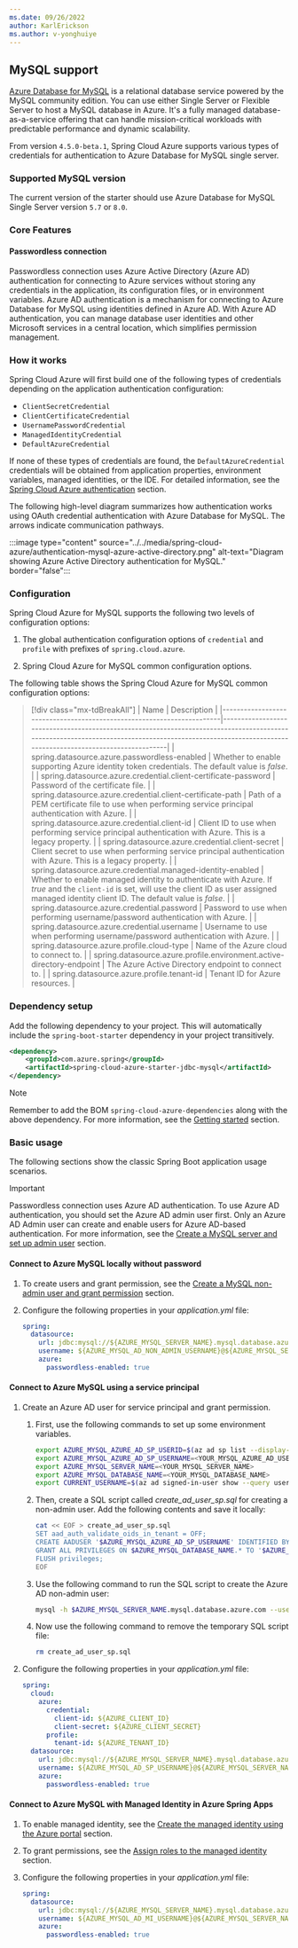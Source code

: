 ```yaml
---
ms.date: 09/26/2022
author: KarlErickson
ms.author: v-yonghuiye
---
```


## MySQL support

[Azure Database for MySQL](https://azure.microsoft.com/services/mysql/) is a relational database service powered by the MySQL community edition. You can use either Single Server or Flexible Server to host a MySQL database in Azure. It's a fully managed database-as-a-service offering that can handle mission-critical workloads with predictable performance and dynamic scalability.

From version `4.5.0-beta.1`, Spring Cloud Azure supports various types of credentials for authentication to Azure Database for MySQL single server.

### Supported MySQL version

The current version of the starter should use Azure Database for MySQL Single Server version `5.7` or `8.0`.

### Core Features

#### Passwordless connection

Passwordless connection uses Azure Active Directory (Azure AD) authentication for connecting to Azure services without storing any credentials in the application, its configuration files, or in environment variables. Azure AD authentication is a mechanism for connecting to Azure Database for MySQL using identities defined in Azure AD. With Azure AD authentication, you can manage database user identities and other Microsoft services in a central location, which simplifies permission management.

### How it works

Spring Cloud Azure will first build one of the following types of credentials depending on the application authentication configuration:

- `ClientSecretCredential`
- `ClientCertificateCredential`
- `UsernamePasswordCredential`
- `ManagedIdentityCredential`
- `DefaultAzureCredential`

If none of these types of credentials are found, the `DefaultAzureCredential` credentials will be obtained from application properties, environment variables, managed identities, or the IDE. For detailed information, see the [Spring Cloud Azure authentication](#spring-cloud-azure-authentication) section.

The following high-level diagram summarizes how authentication works using OAuth credential authentication with Azure Database for MySQL. The arrows indicate communication pathways.

:::image type="content" source="../../media/spring-cloud-azure/authentication-mysql-azure-active-directory.png" alt-text="Diagram showing Azure Active Directory authentication for MySQL." border="false":::

### Configuration

Spring Cloud Azure for MySQL supports the following two levels of configuration options:

1. The global authentication configuration options of `credential` and `profile` with prefixes of `spring.cloud.azure`.

1. Spring Cloud Azure for MySQL common configuration options.

The following table shows the Spring Cloud Azure for MySQL common configuration options:

> [!div class="mx-tdBreakAll"]
> | Name                                                                  | Description                                                                                                                                                                                            |
> |-----------------------------------------------------------------------|--------------------------------------------------------------------------------------------------------------------------------------------------------------------------------------------------------|
> | spring.datasource.azure.passwordless-enabled                          | Whether to enable supporting Azure identity token credentials. The default value is *false*.                                                                                                           |
> | spring.datasource.azure.credential.client-certificate-password        | Password of the certificate file.                                                                                                                                                                      |
> | spring.datasource.azure.credential.client-certificate-path            | Path of a PEM certificate file to use when performing service principal authentication with Azure.                                                                                                     |
> | spring.datasource.azure.credential.client-id                          | Client ID to use when performing service principal authentication with Azure. This is a legacy property.                                                                                               |
> | spring.datasource.azure.credential.client-secret                      | Client secret to use when performing service principal authentication with Azure. This is a legacy property.                                                                                           |
> | spring.datasource.azure.credential.managed-identity-enabled           | Whether to enable managed identity to authenticate with Azure. If *true* and the `client-id` is set, will use the client ID as user assigned managed identity client ID. The default value is *false*. |
> | spring.datasource.azure.credential.password                           | Password to use when performing username/password authentication with Azure.                                                                                                                           |
> | spring.datasource.azure.credential.username                           | Username to use when performing username/password authentication with Azure.                                                                                                                           |
> | spring.datasource.azure.profile.cloud-type                            | Name of the Azure cloud to connect to.                                                                                                                                                                 |
> | spring.datasource.azure.profile.environment.active-directory-endpoint | The Azure Active Directory endpoint to connect to.                                                                                                                                                     |
> | spring.datasource.azure.profile.tenant-id                             | Tenant ID for Azure resources.                                                                                                                                                                         |

### Dependency setup

Add the following dependency to your project. This will automatically include the `spring-boot-starter` dependency in your project transitively.

```xml
<dependency>
    <groupId>com.azure.spring</groupId>
    <artifactId>spring-cloud-azure-starter-jdbc-mysql</artifactId>
</dependency>
```

> [!NOTE]
> Remember to add the BOM `spring-cloud-azure-dependencies` along with the above dependency. For more information, see the [Getting started](#getting-started) section.

### Basic usage

The following sections show the classic Spring Boot application usage scenarios.

> [!IMPORTANT]
> Passwordless connection uses Azure AD authentication. To use Azure AD authentication, you should set the Azure AD admin user first. Only an Azure AD Admin user can create and enable users for Azure AD-based authentication. For more information, see the [Create a MySQL server and set up admin user](/azure/developer/java/spring-framework/configure-spring-data-jdbc-with-azure-mysql?branch=release-cred-free-java&tabs=passwordless#create-a-mysql-server-and-set-up-admin-user) section.

#### Connect to Azure MySQL locally without password

1. To create users and grant permission, see the [Create a MySQL non-admin user and grant permission](/azure/developer/java/spring-framework/configure-spring-data-jdbc-with-azure-mysql?branch=release-cred-free-java&tabs=passwordless#create-a-mysql-non-admin-user-and-grant-permission) section.

1. Configure the following properties in your *application.yml* file:

   ```yaml
   spring:
     datasource:
       url: jdbc:mysql://${AZURE_MYSQL_SERVER_NAME}.mysql.database.azure.com:3306/${AZURE_MYSQL_DATABASE_NAME}
       username: ${AZURE_MYSQL_AD_NON_ADMIN_USERNAME}@${AZURE_MYSQL_SERVER_NAME}
       azure:
         passwordless-enabled: true
   ```

#### Connect to Azure MySQL using a service principal

1. Create an Azure AD user for service principal and grant permission.

   1. First, use the following commands to set up some environment variables.

      ```bash
      export AZURE_MYSQL_AZURE_AD_SP_USERID=$(az ad sp list --display-name <service_principal-name> --query '[0].appId' -otsv)
      export AZURE_MYSQL_AZURE_AD_SP_USERNAME=<YOUR_MYSQL_AZURE_AD_USERNAME>
      export AZURE_MYSQL_SERVER_NAME=<YOUR_MYSQL_SERVER_NAME>
      export AZURE_MYSQL_DATABASE_NAME=<YOUR_MYSQL_DATABASE_NAME>
      export CURRENT_USERNAME=$(az ad signed-in-user show --query userPrincipalName -o tsv)
      ```

   1. Then, create a SQL script called *create_ad_user_sp.sql* for creating a non-admin user. Add the following contents and save it locally:

      ```bash
      cat << EOF > create_ad_user_sp.sql
      SET aad_auth_validate_oids_in_tenant = OFF;
      CREATE AADUSER '$AZURE_MYSQL_AZURE_AD_SP_USERNAME' IDENTIFIED BY '$AZURE_MYSQL_AZURE_AD_SP_USERID';
      GRANT ALL PRIVILEGES ON $AZURE_MYSQL_DATABASE_NAME.* TO '$AZURE_MYSQL_AZURE_AD_SP_USERNAME'@'%';
      FLUSH privileges;
      EOF
      ```

   1. Use the following command to run the SQL script to create the Azure AD non-admin user:

      ```bash
      mysql -h $AZURE_MYSQL_SERVER_NAME.mysql.database.azure.com --user $CURRENT_USERNAME@$AZURE_MYSQL_SERVER_NAME --enable-cleartext-plugin --password=`az account get-access-token --resource-type oss-rdbms --output tsv --query accessToken` < create_ad_user_sp.sql
      ```

   1. Now use the following command to remove the temporary SQL script file:

      ```bash
      rm create_ad_user_sp.sql
      ```

1. Configure the following properties in your *application.yml* file:

   ```yaml
   spring:
     cloud:
       azure:
         credential:
           client-id: ${AZURE_CLIENT_ID}
           client-secret: ${AZURE_CLIENT_SECRET}
         profile:
           tenant-id: ${AZURE_TENANT_ID}
     datasource:
       url: jdbc:mysql://${AZURE_MYSQL_SERVER_NAME}.mysql.database.azure.com:3306/${AZURE_MYSQL_DATABASE_NAME}
       username: ${AZURE_MYSQL_AD_SP_USERNAME}@${AZURE_MYSQL_SERVER_NAME}
       azure:
         passwordless-enabled: true
   ```

#### Connect to Azure MySQL with Managed Identity in Azure Spring Apps

1. To enable managed identity, see the [Create the managed identity using the Azure portal](/azure/developer/java/spring-framework/migrate-mysql-to-passwordless-connection?branch=release-cred-free-java&tabs=sign-in-azure-cli%2Cjava%2Capp-service%2Capp-service-identity#create-the-managed-identity-using-the-azure-portal) section.

1. To grant permissions, see the [Assign roles to the managed identity](/azure/developer/java/spring-framework/migrate-mysql-to-passwordless-connection?branch=release-cred-free-java&tabs=sign-in-azure-cli%2Cjava%2Capp-service%2Capp-service-identity#assign-roles-to-the-managed-identity) section.

1. Configure the following properties in your *application.yml* file:

   ```yaml
   spring:
     datasource:
       url: jdbc:mysql://${AZURE_MYSQL_SERVER_NAME}.mysql.database.azure.com:3306/${AZURE_MYSQL_DATABASE_NAME}
       username: ${AZURE_MYSQL_AD_MI_USERNAME}@${AZURE_MYSQL_SERVER_NAME}
       azure:
         passwordless-enabled: true
   ```
